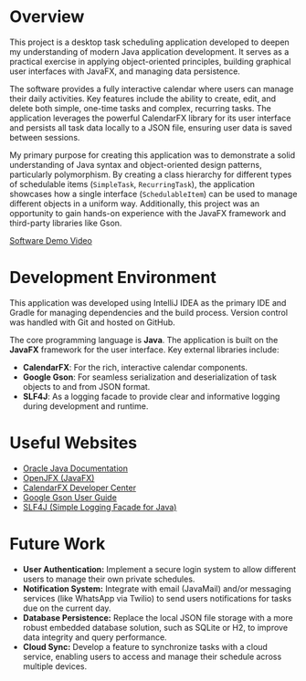 # Overview

This project is a desktop task scheduling application developed to deepen my understanding of modern Java application development. It serves as a practical exercise in applying object-oriented principles, building graphical user interfaces with JavaFX, and managing data persistence.

The software provides a fully interactive calendar where users can manage their daily activities. Key features include the ability to create, edit, and delete both simple, one-time tasks and complex, recurring tasks. The application leverages the powerful CalendarFX library for its user interface and persists all task data locally to a JSON file, ensuring user data is saved between sessions.

My primary purpose for creating this application was to demonstrate a solid understanding of Java syntax and object-oriented design patterns, particularly polymorphism. By creating a class hierarchy for different types of schedulable items (`SimpleTask`, `RecurringTask`), the application showcases how a single interface (`SchedulableItem`) can be used to manage different objects in a uniform way. Additionally, this project was an opportunity to gain hands-on experience with the JavaFX framework and third-party libraries like Gson.

[Software Demo Video](https://youtu.be/no5XNuegqKQ)

# Development Environment

This application was developed using IntelliJ IDEA as the primary IDE and Gradle for managing dependencies and the build process. Version control was handled with Git and hosted on GitHub.

The core programming language is **Java**. The application is built on the **JavaFX** framework for the user interface. Key external libraries include:

* **CalendarFX**: For the rich, interactive calendar components.
* **Google Gson**: For seamless serialization and deserialization of task objects to and from JSON format.
* **SLF4J**: As a logging facade to provide clear and informative logging during development and runtime.

# Useful Websites

* [Oracle Java Documentation](https://docs.oracle.com/en/java/)
* [OpenJFX (JavaFX)](https://fxdocs.github.io/docs/html5/)
* [CalendarFX Developer Center](https://dlsc-software-consulting-gmbh.github.io/CalendarFX/)
* [Google Gson User Guide](https://www.javaguides.net/p/google-gson-tutorial.html)
* [SLF4J (Simple Logging Facade for Java)](https://slf4j.org/manual.html)

# Future Work

* **User Authentication:** Implement a secure login system to allow different users to manage their own private schedules.
* **Notification System:** Integrate with email (JavaMail) and/or messaging services (like WhatsApp via Twilio) to send users notifications for tasks due on the current day.
* **Database Persistence:** Replace the local JSON file storage with a more robust embedded database solution, such as SQLite or H2, to improve data integrity and query performance.
* **Cloud Sync:** Develop a feature to synchronize tasks with a cloud service, enabling users to access and manage their schedule across multiple devices.
